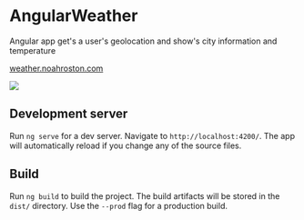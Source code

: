 # AngularWeather

Angular app get's a user's geolocation and show's city information and temperature

[weather.noahroston.com](https://weather.noahroston.com)

![](weather.gif)

## Development server

Run `ng serve` for a dev server. Navigate to `http://localhost:4200/`. The app will automatically reload if you change any of the source files.

## Build

Run `ng build` to build the project. The build artifacts will be stored in the `dist/` directory. Use the `--prod` flag for a production build.
